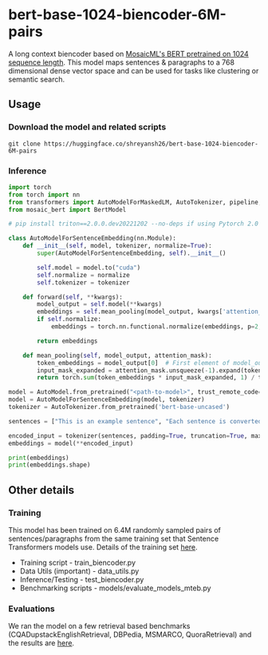 # bert-base-1024-biencoder-6M-pairs

A long context biencoder based on [MosaicML's BERT pretrained on 1024 sequence length](https://huggingface.co/mosaicml/mosaic-bert-base-seqlen-1024). This model maps sentences & paragraphs to a 768 dimensional dense vector space 
and can be used for tasks like clustering or semantic search.

## Usage

### Download the model and related scripts
```git clone https://huggingface.co/shreyansh26/bert-base-1024-biencoder-6M-pairs```

### Inference
```python
import torch
from torch import nn
from transformers import AutoModelForMaskedLM, AutoTokenizer, pipeline, AutoModel
from mosaic_bert import BertModel

# pip install triton==2.0.0.dev20221202 --no-deps if using Pytorch 2.0

class AutoModelForSentenceEmbedding(nn.Module):
    def __init__(self, model, tokenizer, normalize=True):
        super(AutoModelForSentenceEmbedding, self).__init__()

        self.model = model.to("cuda")
        self.normalize = normalize
        self.tokenizer = tokenizer

    def forward(self, **kwargs):
        model_output = self.model(**kwargs)
        embeddings = self.mean_pooling(model_output, kwargs['attention_mask'])
        if self.normalize:
            embeddings = torch.nn.functional.normalize(embeddings, p=2, dim=1)

        return embeddings

    def mean_pooling(self, model_output, attention_mask):
        token_embeddings = model_output[0]  # First element of model_output contains all token embeddings
        input_mask_expanded = attention_mask.unsqueeze(-1).expand(token_embeddings.size()).float()
        return torch.sum(token_embeddings * input_mask_expanded, 1) / torch.clamp(input_mask_expanded.sum(1), min=1e-9)

model = AutoModel.from_pretrained("<path-to-model>", trust_remote_code=True).to("cuda")
model = AutoModelForSentenceEmbedding(model, tokenizer)
tokenizer = AutoTokenizer.from_pretrained('bert-base-uncased')

sentences = ["This is an example sentence", "Each sentence is converted"]

encoded_input = tokenizer(sentences, padding=True, truncation=True, max_length=1024, return_tensors='pt').to("cuda")
embeddings = model(**encoded_input)

print(embeddings)
print(embeddings.shape)
```

## Other details

### Training

This model has been trained on 6.4M randomly sampled pairs of sentences/paragraphs from the same training set that Sentence Transformers models use. Details of the
training set [here](https://huggingface.co/sentence-transformers/all-mpnet-base-v2#training-data). 

* Training script - train_biencoder.py
* Data Utils (important) - data_utils.py
* Inference/Testing - test_biencoder.py
* Benchmarking scripts - models/evaluate_models_mteb.py

### Evaluations

We ran the model on a few retrieval based benchmarks (CQADupstackEnglishRetrieval, DBPedia, MSMARCO, QuoraRetrieval) and the results are [here](https://github.com/shreyansh26/Long-Context-Biencoder/tree/master/models/results/6M_results).